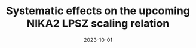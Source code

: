 ---
title: "Systematic effects on the upcoming NIKA2 LPSZ scaling relation"
collection: "publications"
category: "co_papers"
permalink: /publications/2023arXiv231001263M
link: https://ui.adsabs.harvard.edu/abs/2023arXiv231001263M/abstract
date: 2023-10-01
venue: "arXiv e-prints"
citation: "Moyer, A., Adam, R., Ade, P., et al. (2023), arXiv e-prints, arXiv:2310.01263."
---